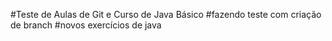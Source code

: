 #Teste de Aulas de Git e Curso de Java Básico
#fazendo teste com criação de branch
#novos exercícios de java